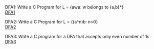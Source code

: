 DFA1: Write a C Program for L = {awa: w belongs to {a,b}*} <br>
[DFA1](./DFA1.c) <br>

DFA2: Write a C Program for L = {(a^n)b: n>0} <br>
[DFA2](./DFA2.c) <br>

DFA3: Write a C program for a DFA that accepts only even number of 1s<br> 
[DFA3](./DFA3) <br>